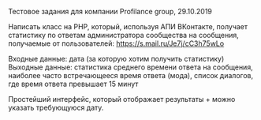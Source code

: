 Тестовое задания для компании Profilance group, 29.10.2019

Написать класс на PHP, который, используя АПИ ВКонтакте, получает статистику по ответам администратора сообщества на сообщения, получаемые от пользователей: https://s.mail.ru/Je7j/cC3h75wLo

Входные данные: дата (за которую хотим получить статистику)
Выходные данные: статистика среднего времени ответа на сообщения, наиболее часто встречающееся время ответа (мода), список диалогов, где время ответа превышает 15 минут

Простейший интерфейс, который отображает результаты + можно указать требующуюся дату.
